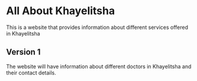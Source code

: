 # All About Khayelitsha

This is a website that provides information about different services offered in Khayelitsha

## Version 1

The website will have information about different doctors in Khayelitsha and their contact details.
